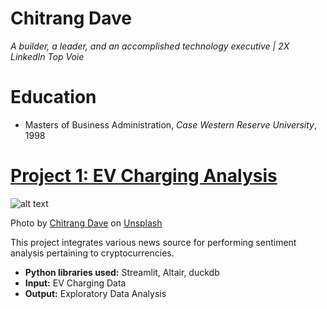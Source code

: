 # Chitrang Dave
*A builder, a leader, and an accomplished technology executive | 2X LinkedIn Top Voie*

# Education
* Masters of Business Administration, *Case Western Reserve University*, 1998

# [Project 1: EV Charging Analysis](http://linktorepo)
![alt text](linktoimage)

Photo by <a href="https://imagefromsomwhereby">Chitrang Dave</a> on <a href="https://imagefromsomewhere">Unsplash</a>

This project integrates various news source for performing sentiment analysis pertaining to cryptocurrencies.
* **Python libraries used:** Streamlit, Altair, duckdb
* **Input:** EV Charging Data
* **Output:** Exploratory Data Analysis
